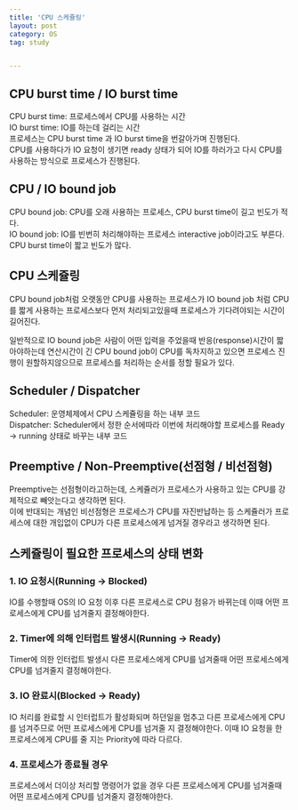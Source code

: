 ```yaml
---
title: 'CPU 스케쥴링'
layout: post
category: OS
tag: study


---
```

## CPU burst time / IO burst time
CPU burst time: 프로세스에서 CPU를 사용하는 시간   
IO burst time: IO를 하는데 걸리는 시간   
프로세스는 CPU burst time 과 IO burst time을 번갈아가며 진행된다.   
CPU를 사용하다가 IO 요청이 생기면 ready 상태가 되어 IO를 하러가고 다시 CPU를 사용하는 방식으로 프로세스가
진행된다.


## CPU / IO bound job
CPU bound job: CPU를 오래 사용하는 프로세스, CPU burst time이 길고 빈도가 적다.   
IO bound job: IO를 빈번히 처리해야하는 프로세스 interactive job이라고도 부른다. CPU burst time이 짧고 빈도가 많다.    

## CPU 스케쥴링
CPU bound job처럼 오랫동안 CPU를 사용하는 프로세스가 IO bound job 처럼 CPU를 짧게 사용하는 프로세스보다 먼저 처리되고있을때 프로세스가 기다려야되는
시간이 길어진다. 

일반적으로 IO bound job은 사람이 어떤 입력을 주었을때 반응(response)시간이 짧아야하는데 연산시간이 긴 CPU bound job이 CPU를 독차지하고 있으면 프로세스 진행이
원할하지않으므로 프로세스를 처리하는 순서를 정할 필요가 있다.

## Scheduler / Dispatcher
Scheduler: 운영체제에서 CPU 스케쥴링을 하는 내부 코드   
Dispatcher: Scheduler에서 정한 순서에따라 이번에 처리해야할 프로세스를 Ready -> running 상태로 바꾸는 내부 코드   

## Preemptive / Non-Preemptive(선점형 / 비선점형)
Preemptive는 선점형이라고하는데, 스케쥴러가 프로세스가 사용하고 있는 CPU를 강제적으로 빼앗는다고 생각하면 된다.   
이에 반대되는 개념인 비선점형은 프로세스가 CPU를 자진반납하는 등 스케쥴러가 프로세스에 대한 개입없이 CPU가 다른 프로세스에게 넘겨질 경우라고 생각하면 된다.

## 스케쥴링이 필요한 프로세스의 상태 변화
### 1. IO 요청시(Running -> Blocked)
IO를 수행할때 OS의 IO 요청 이후 다른 프로세스로 CPU 점유가 바뀌는데 이때 어떤 프로세스에게 CPU를 넘겨줄지 결정해야한다. 
### 2. Timer에 의해 인터럽트 발생시(Running -> Ready)
Timer에 의한 인터럽트 발생시 다른 프로세스에게 CPU를 넘겨줄때 어떤 프로세스에게 CPU를 넘겨줄지 결정해야한다. 
### 3. IO 완료시(Blocked -> Ready)
IO 처리를 완료할 시 인터럽트가 활성화되며 하던일을 멈추고 다른 프로세스에게 CPU를 넘겨주므로 어떤 프로세스에게 CPU를 넘겨줄 지 결정해야한다. 이때 IO 요청을 한 
프로세스에게 CPU를 줄 지는 Priority에 따라 다르다.
### 4. 프로세스가 종료될 경우
프로세스에서 더이상 처리할 명령어가 없을 경우 다른 프로세스에게 CPU를 넘겨줄때 어떤 프로세스에게 CPU를 넘겨줄지 결정해야한다. 

